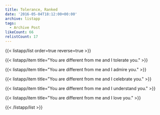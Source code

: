 ```yaml
---
title: Tolerance, Ranked
date: '2016-05-04T18:12:00+00:00'
archive: listapp
tags: 
  - Archive Post
likeCount: 66
relistCount: 17
---
```



{{< listapp/list order=true reverse=true >}}

   {{< listapp/item title="You are different from me and I tolerate you." >}}

   {{< listapp/item title="You are different from me and I admire you." >}}

   {{< listapp/item title="You are different from me and I celebrate you." >}}

   {{< listapp/item title="You are different from me and I understand you." >}}

   {{< listapp/item title="You are different from me and I love you." >}}

{{< /listapp/list >}}
